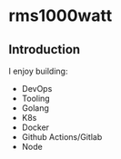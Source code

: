 # rms1000watt

## Introduction

I enjoy building:
- DevOps
- Tooling
- Golang
- K8s
- Docker
- Github Actions/Gitlab
- Node
